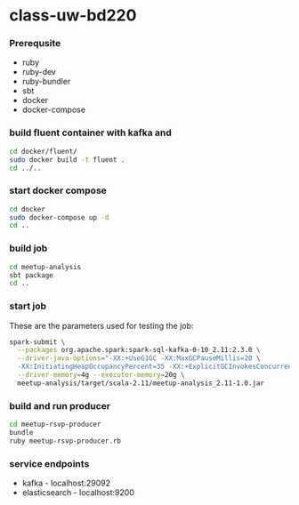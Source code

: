 # class-uw-bd220

### Prerequsite

* ruby
* ruby-dev
* ruby-bundler
* sbt
* docker
* docker-compose

### build fluent container with kafka and

```bash
cd docker/fluent/
sudo docker build -t fluent .
cd ../..
```

### start docker compose

```bash
cd docker
sudo docker-compose up -d
cd ..
```

### build job

```bash
cd meetup-analysis
sbt package
cd ..
```

### start job

These are the parameters used for testing the job:

```bash
spark-submit \
  --packages org.apache.spark:spark-sql-kafka-0-10_2.11:2.3.0 \
  --driver-java-options="-XX:+UseG1GC -XX:MaxGCPauseMillis=20 \
  -XX:InitiatingHeapOccupancyPercent=35 -XX:+ExplicitGCInvokesConcurrent" \
  --driver-memory=4g --executor-memory=20g \
  meetup-analysis/target/scala-2.11/meetup-analysis_2.11-1.0.jar
```

### build and run producer

```bash
cd meetup-rsvp-producer
bundle
ruby meetup-rsvp-producer.rb
```

### service endpoints

* kafka - localhost:29092
* elasticsearch - localhost:9200
